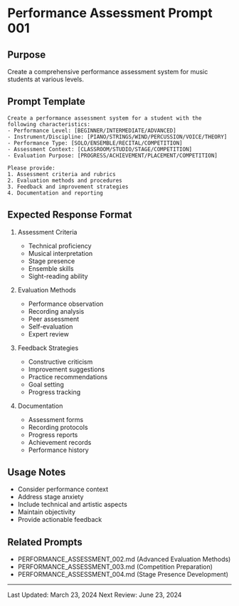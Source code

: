 # Performance Assessment Prompt 001

## Purpose
Create a comprehensive performance assessment system for music students at various levels.

## Prompt Template
```
Create a performance assessment system for a student with the following characteristics:
- Performance Level: [BEGINNER/INTERMEDIATE/ADVANCED]
- Instrument/Discipline: [PIANO/STRINGS/WIND/PERCUSSION/VOICE/THEORY]
- Performance Type: [SOLO/ENSEMBLE/RECITAL/COMPETITION]
- Assessment Context: [CLASSROOM/STUDIO/STAGE/COMPETITION]
- Evaluation Purpose: [PROGRESS/ACHIEVEMENT/PLACEMENT/COMPETITION]

Please provide:
1. Assessment criteria and rubrics
2. Evaluation methods and procedures
3. Feedback and improvement strategies
4. Documentation and reporting
```

## Expected Response Format
1. Assessment Criteria
   - Technical proficiency
   - Musical interpretation
   - Stage presence
   - Ensemble skills
   - Sight-reading ability

2. Evaluation Methods
   - Performance observation
   - Recording analysis
   - Peer assessment
   - Self-evaluation
   - Expert review

3. Feedback Strategies
   - Constructive criticism
   - Improvement suggestions
   - Practice recommendations
   - Goal setting
   - Progress tracking

4. Documentation
   - Assessment forms
   - Recording protocols
   - Progress reports
   - Achievement records
   - Performance history

## Usage Notes
- Consider performance context
- Address stage anxiety
- Include technical and artistic aspects
- Maintain objectivity
- Provide actionable feedback

## Related Prompts
- PERFORMANCE_ASSESSMENT_002.md (Advanced Evaluation Methods)
- PERFORMANCE_ASSESSMENT_003.md (Competition Preparation)
- PERFORMANCE_ASSESSMENT_004.md (Stage Presence Development)

---
Last Updated: March 23, 2024
Next Review: June 23, 2024 